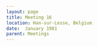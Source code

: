 ```yaml
---
layout: page
title: Meeting 16
location: Han-sur-Lesse, Belgium
date:  January 1981
parent: Meetings
---
```

